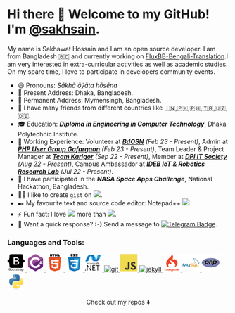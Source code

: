 # Hi there 👋 Welcome to my GitHub! I'm <a href="https://github.com/sakhsain">@sakhsain</a>. 
My name is Sakhawat Hossain and I am an open source developer. I am from Bangladesh 🇧🇩 and currently working on [FluxBB-Bengali-Translation](https://gitHub.com/sakhsain/FluxBB-Bengali-Translation).I am very interested in extra-curricular activities as well as academic studies. On my spare time, I love to participate in developers community events.

- 😄 Pronouns: _Sākhā'ōẏāta hōsēna_
- 📍 Present Address: Dhaka, Bangladesh.
- 🚩 Permanent Address: Mymensingh, Bangladesh.
- 👦 I have many friends from different countries like 🇮🇳,🇵🇰,🇵🇭,🇹🇷,🇺🇿,🇩🇪.
- 🎓 Education: ***Diploma in Engineering in Computer Technology***, Dhaka Polytechnic Institute.  
- 🔧 Working Experience: Volunteer at ***[BdOSN](https://bdosn.org)*** _(Feb 23 - Present)_, Admin at ***[PHP User Group Gafargaon](#)*** _(Feb 23 - Present)_, Team Leader & Project Manager at ***[Team Karigor](#)*** _(Sep 22 - Present)_, Member at ***[DPI IT Society](#)*** _(Aug 22 - Present)_, Campus Ambassador at ***[IDEB IoT & Robotics Research Lab](https://ideb.org.bd)*** _(Jul 22 - Present)_.
- 🎲 I have participated in the ***NASA Space Apps Challenge***, National Hackathon, Bangladesh. 
- 👨‍💻 I like to create `gist` on <img src="https://img.shields.io/badge/-black?style=flat&logo=Github">.
- ✒️ My favourite text and source code editor: Notepad++ <img src="https://img.shields.io/badge/-black?style=flat&logo=Notepadplusplus">
- ⚡ Fun fact: I love <img src="https://img.shields.io/badge/-white?style=flat&logo=CodeIgniter"> more than <img src="https://img.shields.io/badge/-white?style=flat&logo=Laravel">.
- 📩 Want a quick response? **:⁠-⁠)** Send a message to [![Telegram Badge](https://img.shields.io/badge/-@sakhsain-black?style=flat&logo=Telegram&logoColor=#0088cc&link=sakhsain)](https://t.me/sakhsain).
### Languages and Tools:
<p align="left"> <a href="https://getbootstrap.com" target="_blank" rel="noreferrer"> <img src="https://raw.githubusercontent.com/devicons/devicon/master/icons/bootstrap/bootstrap-plain-wordmark.svg" alt="bootstrap" width="40" height="40"/> </a> <a href="https://learn.microsoft.com/en-us/dotnet/csharp/" target="_blank" rel="noreferrer"> <img src="https://raw.githubusercontent.com/devicons/devicon/master/icons/csharp/csharp-original.svg" alt="csharp" width="40" height="40"/> </a> <a href="https://www.w3.org/html/" target="_blank" rel="noreferrer"> <img src="https://raw.githubusercontent.com/devicons/devicon/master/icons/html5/html5-original-wordmark.svg" alt="html5" width="40" height="40"/> </a><a href="https://www.w3schools.com/css/" target="_blank" rel="noreferrer"> <img src="https://raw.githubusercontent.com/devicons/devicon/master/icons/css3/css3-original-wordmark.svg" alt="css3" width="40" height="40"/> </a> <a href="https://dotnet.microsoft.com/" target="_blank" rel="noreferrer"> <img src="https://raw.githubusercontent.com/devicons/devicon/master/icons/dot-net/dot-net-original-wordmark.svg" alt="dotnet" width="40" height="40"/> </a> <a href="https://git-scm.com/" target="_blank" rel="noreferrer"> <img src="https://www.vectorlogo.zone/logos/git-scm/git-scm-icon.svg" alt="git" width="40" height="40"/> </a> <a href="https://developer.mozilla.org/en-US/docs/Web/JavaScript" target="_blank" rel="noreferrer"> <img src="https://raw.githubusercontent.com/devicons/devicon/master/icons/javascript/javascript-original.svg" alt="javascript" width="40" height="40"/> </a> <a href="https://jekyllrb.com/" target="_blank" rel="noreferrer"> <img src="https://www.vectorlogo.zone/logos/jekyllrb/jekyllrb-icon.svg" alt="jekyll" width="40" height="40"/> </a> <a href="https://codeigniter.com/" target="_blank" rel="noreferrer"> <img src="https://raw.githubusercontent.com/devicons/devicon/master/icons/codeigniter/codeigniter-plain-wordmark.svg" alt="codeigniter" width="40" height="40"/> </a> <a href="https://www.mysql.com/" target="_blank" rel="noreferrer"> <img src="https://raw.githubusercontent.com/devicons/devicon/master/icons/mysql/mysql-original-wordmark.svg" alt="mysql" width="40" height="40"/> </a> <a href="https://www.php.net" target="_blank" rel="noreferrer"> <img src="https://raw.githubusercontent.com/devicons/devicon/master/icons/php/php-original.svg" alt="php" width="40" height="40"/> </a> <a href="https://www.python.org" target="_blank" rel="noreferrer"> <img src="https://raw.githubusercontent.com/devicons/devicon/master/icons/python/python-original.svg" alt="python" width="40" height="40"/> </a> </p>
<p align="center">
Check out my repos ⬇️  
</p>
